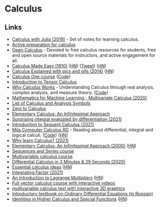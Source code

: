 # Calculus

## Links

- [Calculus with Julia (2019)](https://calculuswithjulia.github.io/) - Set of notes for learning calculus.
- [Active preparation for calculus](https://opencalculus.wordpress.com/2019/01/02/active-preparation-for-calculus/)
- [Open Calculus](https://opencalculus.wordpress.com/) - Devoted to free calculus resources for students, free and open source materials for instructors, and active engagement for all.
- [Calculus Made Easy (1910)](https://calculusmadeeasy.org/) ([HN](https://news.ycombinator.com/item?id=23257303)) ([Tweet](https://twitter.com/helenczerski/status/1375915057905856513)) ([HN](https://news.ycombinator.com/item?id=27991120))
- [Calculus Explained with pics and gifs (2014)](https://0a.io/chapter1/calculus-explained.html) ([HN](https://news.ycombinator.com/item?id=21671112))
- [Calculus One course](https://mooculus.osu.edu/) ([Code](https://github.com/mooculus/calculus))
- [Introduction to Tensor Calculus](http://www.ita.uni-heidelberg.de/~dullemond/lectures/tensor/tensor.pdf)
- [Why Calculus Works](https://markibrahim.gitbook.io/why-calculus-works/) - Understanding Calculus through real analysis, complex analysis, and measure theory. ([Code](https://github.com/marksibrahim/why-calculus-works))
- [Mathematics for Machine Learning - Multivariate Calculus (2020)](https://www.youtube.com/playlist?list=PLiiljHvN6z193BBzS0Ln8NnqQmzimTW23)
- [List of Calculus and Analysis Symbols](https://mathvault.ca/hub/higher-math/math-symbols/calculus-analysis-symbols/)
- [Zero to Calculus](https://docs.google.com/presentation/d/1JA1LVEV_mRTENcy34b_KNzcO6bHBXkFBsYyZRQS6OBg/edit#slide=id.g351491b35_0333)
- [Elementary Calculus: An Infinitesimal Approach](https://www.math.wisc.edu/~keisler/calc.html)
- [Surprising integral evaluated by differentiation (2021)](https://www.youtube.com/watch?v=irFANuXSaic)
- [Introduction to Sequent Calculus (2021)](https://www.youtube.com/watch?v=xLRUofFSq5Y)
- [Mila Computer Calculus RG](https://compcalc.github.io/) - Reading about differential, integral and logical calculi. ([Code](https://github.com/compcalc/compcalc.github.io)) ([HN](https://news.ycombinator.com/item?id=27004278))
- [Why learn Calculus? (2021)](https://www.reddit.com/r/learnmath/comments/n34jx5/why_learn_calculus/)
- [Elementary Calculus: An Infinitesimal Approach (2000)](https://people.math.wisc.edu/~keisler/calc.html) ([HN](https://news.ycombinator.com/item?id=27367104))
- [Sequences and Series course](https://github.com/kisonecat/sequences-and-series)
- [Multivariable calculus course](https://github.com/kisonecat/m2o2c2)
- [Differential Calculus in 3 Minutes & 29 Seconds (2020)](https://www.youtube.com/watch?v=3gLKF20M3xw)
- [Essential calculus ideas](https://www.youtube.com/watch?v=KyUPwfBLjEQ) ([HN](https://news.ycombinator.com/item?id=29011549))
- [Integrating Factor (2021)](https://susam.in/blog/integrating-factor.html)
- [An Introduction to Lagrange Multipliers](http://www.slimy.com/~steuard/teaching/tutorials/Lagrange.html) ([HN](https://news.ycombinator.com/item?id=29292294))
- [Full vector calculus course with interactive videos](https://www.math.brown.edu/ysulyma/f21-math180/)
- [multivariable calculus text with interactive 3D graphics](https://github.com/sswatson/MultivariableCalculus.tex)
- [Introductory textbook on Ordinary Differential Equations (in Russian)](https://github.com/ischurov/odebook)
- [Identities in Higher Calculus and Special Functions](https://fractional-calculus.com/) ([HN](https://news.ycombinator.com/item?id=30811979))
